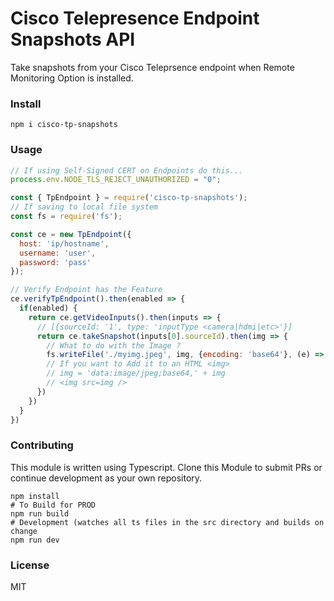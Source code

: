 # Cisco Telepresence Endpoint Snapshots API

Take snapshots from your Cisco Teleprsence endpoint when Remote Monitoring Option is installed.

### Install

```
npm i cisco-tp-snapshots
```

### Usage

```javascript
// If using Self-Signed CERT on Endpoints do this...
process.env.NODE_TLS_REJECT_UNAUTHORIZED = "0";

const { TpEndpoint } = require('cisco-tp-snapshots');
// If saving to local file system
const fs = require('fs');

const ce = new TpEndpoint({
  host: 'ip/hostname',
  username: 'user',
  password: 'pass'
});

// Verify Endpoint has the Feature
ce.verifyTpEndpoint().then(enabled => {
  if(enabled) {
    return ce.getVideoInputs().then(inputs => {
      // [{sourceId: '1', type: 'inputType <camera|hdmi|etc>'}]
      return ce.takeSnapshot(inputs[0].sourceId).then(img => {
        // What to do with the Image ?
        fs.writeFile('./myimg.jpeg', img, {encoding: 'base64'}, (e) => {})
        // If you want to Add it to an HTML <img>
        // img = 'data:image/jpeg;base64,' + img
        // <img src=img />
      })
    })
  }
})
```
### Contributing

This module is written using Typescript. Clone this Module to submit PRs or continue development as your own repository.

```
npm install
# To Build for PROD
npm run build
# Development (watches all ts files in the src directory and builds on change
npm run dev
```

### License
MIT